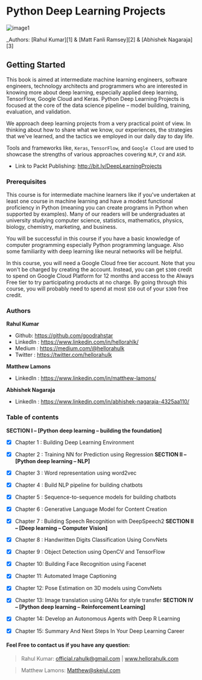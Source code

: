 # Python Deep Learning Projects 
![image1][image-1] 

_Authors: [Rahul Kumar][1] & [Matt Fanli Ramsey][2] & [Abhishek Nagaraja][3]
   

## Getting Started
This book is aimed at intermediate machine learning engineers, software engineers, technology architects and programmers who are interested in knowing more about deep learning, especially applied deep learning, TensorFlow, Google Cloud and Keras. Python Deep Learning Projects is focused at the core of the data science pipeline – model building, training, evaluation, and validation. 

We approach deep learning projects from a very practical point of view. In thinking about how to share what we know, our experiences, the strategies that we've learned, and the tactics we employed in our daily day to day life. 

Tools and frameworks like, `Keras`, `TensorFlow`, and `Google Cloud` are used to showcase the strengths of various approaches covering `NLP`, `CV` and `ASR`.


* Link to Packt Publishing: http://bit.ly/DeepLearningProjects

### Prerequisites
This course is for intermediate machine learners like if you've undertaken at least one course in machine learning and have a modest functional proficiency in Python (meaning you can create programs in Python when supported by examples). Many of our readers will be undergraduates at university studying computer science, statistics, mathematics, physics, biology, chemistry, marketing, and business.

You will be successful in this course if you have a basic knowledge of computer programming especially Python programming language. Also some familiarity with deep learning like neural networks will be helpful. 

In this course, you will need a Google Cloud free tier account. Note that you won't be charged by creating the account. Instead, you can get `$300` credit to spend on Google Cloud Platform for 12 months and access to the Always Free tier to try participating products at no charge. By going through this course, you will probably need to spend at most `$50` out of your `$300` free credit. 




### Authors
**Rahul Kumar** 
* Github: https://github.com/goodrahstar
* LinkedIn : https://www.linkedin.com/in/hellorahlk/
* Medium : https://medium.com/@hellorahulk
* Twitter : https://twitter.com/hellorahulk

**Matthew Lamons**
* LinkedIn : https://www.linkedin.com/in/matthew-lamons/

**Abhishek Nagaraja**
* LinkedIn : https://www.linkedin.com/in/abhishek-nagaraja-4325aa110/

### Table of contents 

 **SECTION I – [Python deep learning – building the foundation]**
- [x] Chapter 1 : Building Deep Learning Environment
- [x] Chapter 2 : Training NN for Prediction using Regression
 **SECTION II – [Python deep learning – NLP]**
- [x] Chapter 3 : Word representation using word2vec
- [x] Chapter 4 : Build NLP pipeline for building chatbots
- [x] Chapter 5 : Sequence-to-sequence models for building chatbots
- [x] Chapter 6 : Generative Language Model for Content Creation
- [x] Chapter 7 : Building Speech Recognition with DeepSpeech2
**SECTION II – [Deep learning – Computer Vision]**
- [x] Chapter 8 : Handwritten Digits Classification Using ConvNets
- [x] Chapter 9 : Object Detection using OpenCV and TensorFlow
- [x] Chapter 10: Building Face Recognition using Facenet 
- [x] Chapter 11: Automated Image Captioning 
- [x] Chapter 12: Pose Estimation on 3D models using ConvNets
- [x] Chapter 13: Image translation using GANs for style transfer 
**SECTION IV – [Python deep learning – Reinforcement Learning]**
- [x] Chapter 14: Develop an Autonomous Agents with Deep R Learning
- [x] Chapter 15: Summary And Next Steps In Your Deep Learning Career 


#### Feel Free to contact us if you have any question:
> Rahul Kumar: official.rahulk@gmail.com | www.hellorahulk.com

> Matthew Lamons: Matthew@skejul.com

[image-1]:	https://dz13w8afd47il.cloudfront.net/sites/default/files/imagecache/ppv4_main_book_cover/9781788997096.png  "Python Deep Learning Projects"
